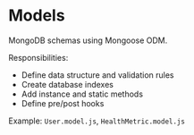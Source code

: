 # Models

MongoDB schemas using Mongoose ODM.

Responsibilities:
- Define data structure and validation rules
- Create database indexes
- Add instance and static methods
- Define pre/post hooks

Example: `User.model.js`, `HealthMetric.model.js`
